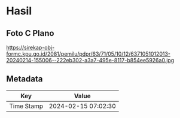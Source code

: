 # Hasil

## Foto C Plano

https://sirekap-obj-formc.kpu.go.id/2081/pemilu/pdpr/63/71/05/10/12/6371051012013-20240214-155006--222eb302-a3a7-495e-8117-b854ee5926a0.jpg


## Metadata

| Key        | Value               |
| ---------- | ------------------- |
| Time Stamp | 2024-02-15 07:02:30 |



